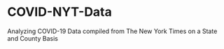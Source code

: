 # COVID-NYT-Data
Analyzing COVID-19 Data compiled from The New York Times on a State and County Basis